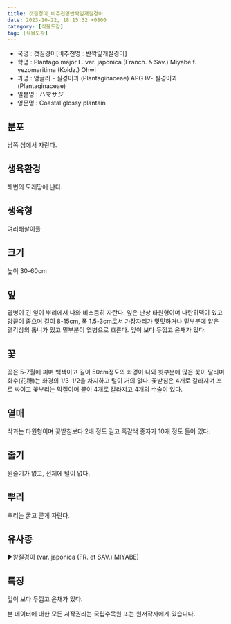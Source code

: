 ```yaml
---
title: 갯질경이_비추천명반짝잎개질경이
date: 2023-10-22, 18:15:32 +0800
category: [식물도감]
tag: [식물도감]
---
```




- 국명 : 갯질경이[비추천명 : 반짝잎개질경이]
- 학명 : Plantago major L. var. japonica (Franch. & Sav.) Miyabe f. yezomaritima (Koidz.) Ohwi
- 과명 : 앵글러 - 질경이과 (Plantaginaceae) APG Ⅳ- 질경이과 (Plantaginaceae)
- 일본명 : ハマサジ
- 영문명 : Coastal glossy plantain


## 분포
남쪽 섬에서 자란다.
## 생육환경
해변의 모래땅에 난다.
## 생육형
여러해살이풀
## 크기
높이 30-60cm
## 잎
엽병이 긴 잎이 뿌리에서 나와 비스듬히 자란다. 잎은 난상 타원형이며 나란히맥이 있고 양끝이 좁으며 길이 8-15cm, 폭 1.5-3cm로서 가장자리가 밋밋하거나 밑부분에 얕은 결각상의 톱니가 있고 밑부분이 엽병으로 흐른다. 잎이 보다 두껍고 윤채가 있다.
## 꽃
꽃은 5-7월에 피며 백색이고 길이 50cm정도의 화경이 나와 윗부분에 많은 꽃이 달리며 화수(花穗)는 화경의 1/3-1/2을 차지하고 털이 거의 없다. 꽃받침은 4개로 갈라지며 포로 싸이고 꽃부리는 막질이며 끝이 4개로 갈라지고 4개의 수술이 있다.
## 열매
삭과는 타원형이며 꽃받침보다 2배 정도 길고 흑갈색 종자가 10개 정도 들어 있다.
## 줄기
원줄기가 없고, 전체에 털이 없다.
## 뿌리
뿌리는 굵고 곧게 자란다.
## 유사종
▶왕질경이 (var. japonica (FR. et SAV.) MIYABE)
## 특징
잎이 보다 두껍고 윤채가 있다.






본 데이터에 대한 모든 저작권리는 국립수목원 또는 원저작자에게 있습니다.
